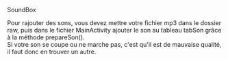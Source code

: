 SoundBox<br>

Pour rajouter des sons, vous devez mettre votre fichier mp3 dans le dossier raw, puis dans le fichier MainActivity ajouter le son au tableau tabSon grâce à la méthode prepareSon(). <br>
Si votre son se coupe ou ne marche pas, c'est qu'il est de mauvaise qualité, il faut donc en trouver un autre.
